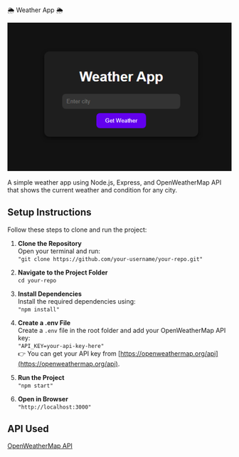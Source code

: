 🌦️ Weather App 🌦️

![Weather App Screenshot](Assets/screenshot1.png)

A simple weather app using Node.js, Express, and OpenWeatherMap API that shows the current weather and condition for any city.

## Setup Instructions  
Follow these steps to clone and run the project:

1. **Clone the Repository**  
   Open your terminal and run:  
   `"git clone https://github.com/your-username/your-repo.git"`  

2. **Navigate to the Project Folder**  
   `cd your-repo`  

3. **Install Dependencies**  
   Install the required dependencies using:  
   `"npm install"`  

4. **Create a .env File**  
   Create a `.env` file in the root folder and add your OpenWeatherMap API key:  
   `"API_KEY=your-api-key-here"`  
   👉 You can get your API key from [https://openweathermap.org/api](https://openweathermap.org/api).  

5. **Run the Project**  
   `"npm start"`  

6. **Open in Browser**  
   `"http://localhost:3000"`  

## API Used  
[OpenWeatherMap API](https://openweathermap.org/api)
